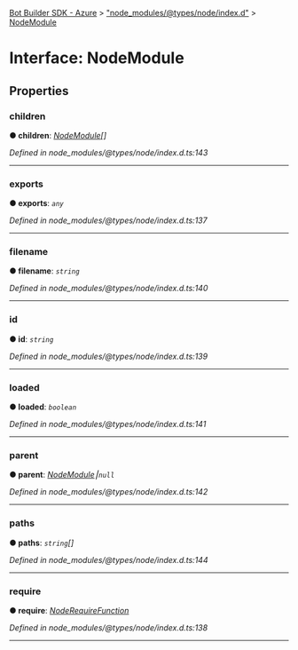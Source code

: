 [Bot Builder SDK - Azure](../README.md) > ["node_modules/@types/node/index.d"](../modules/_node_modules__types_node_index_d_.md) > [NodeModule](../interfaces/_node_modules__types_node_index_d_.nodemodule.md)



# Interface: NodeModule


## Properties
<a id="children"></a>

###  children

**●  children**:  *[NodeModule](_node_modules__types_node_index_d_.nodemodule.md)[]* 

*Defined in node_modules/@types/node/index.d.ts:143*





___

<a id="exports"></a>

###  exports

**●  exports**:  *`any`* 

*Defined in node_modules/@types/node/index.d.ts:137*





___

<a id="filename"></a>

###  filename

**●  filename**:  *`string`* 

*Defined in node_modules/@types/node/index.d.ts:140*





___

<a id="id"></a>

###  id

**●  id**:  *`string`* 

*Defined in node_modules/@types/node/index.d.ts:139*





___

<a id="loaded"></a>

###  loaded

**●  loaded**:  *`boolean`* 

*Defined in node_modules/@types/node/index.d.ts:141*





___

<a id="parent"></a>

###  parent

**●  parent**:  *[NodeModule](_node_modules__types_node_index_d_.nodemodule.md)⎮`null`* 

*Defined in node_modules/@types/node/index.d.ts:142*





___

<a id="paths"></a>

###  paths

**●  paths**:  *`string`[]* 

*Defined in node_modules/@types/node/index.d.ts:144*





___

<a id="require"></a>

###  require

**●  require**:  *[NodeRequireFunction](_node_modules__types_node_index_d_.noderequirefunction.md)* 

*Defined in node_modules/@types/node/index.d.ts:138*





___


